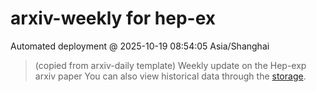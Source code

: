 # arxiv-weekly for hep-ex 
 Automated deployment @ 2025-10-19 08:54:05 Asia/Shanghai
> (copied from arxiv-daily template) Weekly update on the Hep-exp arxiv paper 
> You can also view historical data through the [storage](https://github.com/ucaszhouyx/arxiv-daily-test/tree/main/database/storage).
